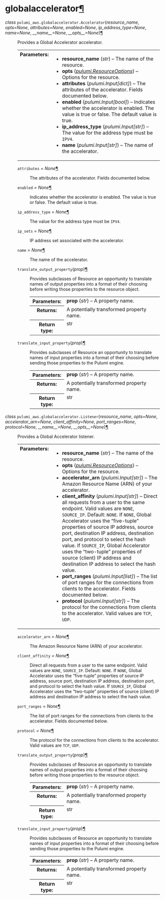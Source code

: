 <div class="section" id="module-pulumi_aws.globalaccelerator">
<span id="globalaccelerator"></span><h1>globalaccelerator<a class="headerlink" href="#module-pulumi_aws.globalaccelerator" title="Permalink to this headline">¶</a></h1>
<dl class="class">
<dt id="pulumi_aws.globalaccelerator.Accelerator">
<em class="property">class </em><code class="descclassname">pulumi_aws.globalaccelerator.</code><code class="descname">Accelerator</code><span class="sig-paren">(</span><em>resource_name</em>, <em>opts=None</em>, <em>attributes=None</em>, <em>enabled=None</em>, <em>ip_address_type=None</em>, <em>name=None</em>, <em>__name__=None</em>, <em>__opts__=None</em><span class="sig-paren">)</span><a class="headerlink" href="#pulumi_aws.globalaccelerator.Accelerator" title="Permalink to this definition">¶</a></dt>
<dd><p>Provides a Global Accelerator accelerator.</p>
<table class="docutils field-list" frame="void" rules="none">
<col class="field-name" />
<col class="field-body" />
<tbody valign="top">
<tr class="field-odd field"><th class="field-name">Parameters:</th><td class="field-body"><ul class="first last simple">
<li><strong>resource_name</strong> (<em>str</em>) – The name of the resource.</li>
<li><strong>opts</strong> (<a class="reference internal" href="../../pulumi/#pulumi.ResourceOptions" title="pulumi.ResourceOptions"><em>pulumi.ResourceOptions</em></a>) – Options for the resource.</li>
<li><strong>attributes</strong> (<em>pulumi.Input</em><em>[</em><em>dict</em><em>]</em>) – The attributes of the accelerator. Fields documented below.</li>
<li><strong>enabled</strong> (<em>pulumi.Input</em><em>[</em><em>bool</em><em>]</em>) – Indicates whether the accelerator is enabled. The value is true or false. The default value is true.</li>
<li><strong>ip_address_type</strong> (<em>pulumi.Input</em><em>[</em><em>str</em><em>]</em>) – The value for the address type must be <code class="docutils literal notranslate"><span class="pre">IPV4</span></code>.</li>
<li><strong>name</strong> (<em>pulumi.Input</em><em>[</em><em>str</em><em>]</em>) – The name of the accelerator.</li>
</ul>
</td>
</tr>
</tbody>
</table>
<dl class="attribute">
<dt id="pulumi_aws.globalaccelerator.Accelerator.attributes">
<code class="descname">attributes</code><em class="property"> = None</em><a class="headerlink" href="#pulumi_aws.globalaccelerator.Accelerator.attributes" title="Permalink to this definition">¶</a></dt>
<dd><p>The attributes of the accelerator. Fields documented below.</p>
</dd></dl>

<dl class="attribute">
<dt id="pulumi_aws.globalaccelerator.Accelerator.enabled">
<code class="descname">enabled</code><em class="property"> = None</em><a class="headerlink" href="#pulumi_aws.globalaccelerator.Accelerator.enabled" title="Permalink to this definition">¶</a></dt>
<dd><p>Indicates whether the accelerator is enabled. The value is true or false. The default value is true.</p>
</dd></dl>

<dl class="attribute">
<dt id="pulumi_aws.globalaccelerator.Accelerator.ip_address_type">
<code class="descname">ip_address_type</code><em class="property"> = None</em><a class="headerlink" href="#pulumi_aws.globalaccelerator.Accelerator.ip_address_type" title="Permalink to this definition">¶</a></dt>
<dd><p>The value for the address type must be <code class="docutils literal notranslate"><span class="pre">IPV4</span></code>.</p>
</dd></dl>

<dl class="attribute">
<dt id="pulumi_aws.globalaccelerator.Accelerator.ip_sets">
<code class="descname">ip_sets</code><em class="property"> = None</em><a class="headerlink" href="#pulumi_aws.globalaccelerator.Accelerator.ip_sets" title="Permalink to this definition">¶</a></dt>
<dd><p>IP address set associated with the accelerator.</p>
</dd></dl>

<dl class="attribute">
<dt id="pulumi_aws.globalaccelerator.Accelerator.name">
<code class="descname">name</code><em class="property"> = None</em><a class="headerlink" href="#pulumi_aws.globalaccelerator.Accelerator.name" title="Permalink to this definition">¶</a></dt>
<dd><p>The name of the accelerator.</p>
</dd></dl>

<dl class="method">
<dt id="pulumi_aws.globalaccelerator.Accelerator.translate_output_property">
<code class="descname">translate_output_property</code><span class="sig-paren">(</span><em>prop</em><span class="sig-paren">)</span><a class="headerlink" href="#pulumi_aws.globalaccelerator.Accelerator.translate_output_property" title="Permalink to this definition">¶</a></dt>
<dd><p>Provides subclasses of Resource an opportunity to translate names of output properties
into a format of their choosing before writing those properties to the resource object.</p>
<table class="docutils field-list" frame="void" rules="none">
<col class="field-name" />
<col class="field-body" />
<tbody valign="top">
<tr class="field-odd field"><th class="field-name">Parameters:</th><td class="field-body"><strong>prop</strong> (<em>str</em>) – A property name.</td>
</tr>
<tr class="field-even field"><th class="field-name">Returns:</th><td class="field-body">A potentially transformed property name.</td>
</tr>
<tr class="field-odd field"><th class="field-name">Return type:</th><td class="field-body">str</td>
</tr>
</tbody>
</table>
</dd></dl>

<dl class="method">
<dt id="pulumi_aws.globalaccelerator.Accelerator.translate_input_property">
<code class="descname">translate_input_property</code><span class="sig-paren">(</span><em>prop</em><span class="sig-paren">)</span><a class="headerlink" href="#pulumi_aws.globalaccelerator.Accelerator.translate_input_property" title="Permalink to this definition">¶</a></dt>
<dd><p>Provides subclasses of Resource an opportunity to translate names of input properties into
a format of their choosing before sending those properties to the Pulumi engine.</p>
<table class="docutils field-list" frame="void" rules="none">
<col class="field-name" />
<col class="field-body" />
<tbody valign="top">
<tr class="field-odd field"><th class="field-name">Parameters:</th><td class="field-body"><strong>prop</strong> (<em>str</em>) – A property name.</td>
</tr>
<tr class="field-even field"><th class="field-name">Returns:</th><td class="field-body">A potentially transformed property name.</td>
</tr>
<tr class="field-odd field"><th class="field-name">Return type:</th><td class="field-body">str</td>
</tr>
</tbody>
</table>
</dd></dl>

</dd></dl>

<dl class="class">
<dt id="pulumi_aws.globalaccelerator.Listener">
<em class="property">class </em><code class="descclassname">pulumi_aws.globalaccelerator.</code><code class="descname">Listener</code><span class="sig-paren">(</span><em>resource_name</em>, <em>opts=None</em>, <em>accelerator_arn=None</em>, <em>client_affinity=None</em>, <em>port_ranges=None</em>, <em>protocol=None</em>, <em>__name__=None</em>, <em>__opts__=None</em><span class="sig-paren">)</span><a class="headerlink" href="#pulumi_aws.globalaccelerator.Listener" title="Permalink to this definition">¶</a></dt>
<dd><p>Provides a Global Accelerator listener.</p>
<table class="docutils field-list" frame="void" rules="none">
<col class="field-name" />
<col class="field-body" />
<tbody valign="top">
<tr class="field-odd field"><th class="field-name">Parameters:</th><td class="field-body"><ul class="first last simple">
<li><strong>resource_name</strong> (<em>str</em>) – The name of the resource.</li>
<li><strong>opts</strong> (<a class="reference internal" href="../../pulumi/#pulumi.ResourceOptions" title="pulumi.ResourceOptions"><em>pulumi.ResourceOptions</em></a>) – Options for the resource.</li>
<li><strong>accelerator_arn</strong> (<em>pulumi.Input</em><em>[</em><em>str</em><em>]</em>) – The Amazon Resource Name (ARN) of your accelerator.</li>
<li><strong>client_affinity</strong> (<em>pulumi.Input</em><em>[</em><em>str</em><em>]</em>) – Direct all requests from a user to the same endpoint. Valid values are <code class="docutils literal notranslate"><span class="pre">NONE</span></code>, <code class="docutils literal notranslate"><span class="pre">SOURCE_IP</span></code>. Default: <code class="docutils literal notranslate"><span class="pre">NONE</span></code>. If <code class="docutils literal notranslate"><span class="pre">NONE</span></code>, Global Accelerator uses the “five-tuple” properties of source IP address, source port, destination IP address, destination port, and protocol to select the hash value. If <code class="docutils literal notranslate"><span class="pre">SOURCE_IP</span></code>, Global Accelerator uses the “two-tuple” properties of source (client) IP address and destination IP address to select the hash value.</li>
<li><strong>port_ranges</strong> (<em>pulumi.Input</em><em>[</em><em>list</em><em>]</em>) – The list of port ranges for the connections from clients to the accelerator. Fields documented below.</li>
<li><strong>protocol</strong> (<em>pulumi.Input</em><em>[</em><em>str</em><em>]</em>) – The protocol for the connections from clients to the accelerator. Valid values are <code class="docutils literal notranslate"><span class="pre">TCP</span></code>, <code class="docutils literal notranslate"><span class="pre">UDP</span></code>.</li>
</ul>
</td>
</tr>
</tbody>
</table>
<dl class="attribute">
<dt id="pulumi_aws.globalaccelerator.Listener.accelerator_arn">
<code class="descname">accelerator_arn</code><em class="property"> = None</em><a class="headerlink" href="#pulumi_aws.globalaccelerator.Listener.accelerator_arn" title="Permalink to this definition">¶</a></dt>
<dd><p>The Amazon Resource Name (ARN) of your accelerator.</p>
</dd></dl>

<dl class="attribute">
<dt id="pulumi_aws.globalaccelerator.Listener.client_affinity">
<code class="descname">client_affinity</code><em class="property"> = None</em><a class="headerlink" href="#pulumi_aws.globalaccelerator.Listener.client_affinity" title="Permalink to this definition">¶</a></dt>
<dd><p>Direct all requests from a user to the same endpoint. Valid values are <code class="docutils literal notranslate"><span class="pre">NONE</span></code>, <code class="docutils literal notranslate"><span class="pre">SOURCE_IP</span></code>. Default: <code class="docutils literal notranslate"><span class="pre">NONE</span></code>. If <code class="docutils literal notranslate"><span class="pre">NONE</span></code>, Global Accelerator uses the “five-tuple” properties of source IP address, source port, destination IP address, destination port, and protocol to select the hash value. If <code class="docutils literal notranslate"><span class="pre">SOURCE_IP</span></code>, Global Accelerator uses the “two-tuple” properties of source (client) IP address and destination IP address to select the hash value.</p>
</dd></dl>

<dl class="attribute">
<dt id="pulumi_aws.globalaccelerator.Listener.port_ranges">
<code class="descname">port_ranges</code><em class="property"> = None</em><a class="headerlink" href="#pulumi_aws.globalaccelerator.Listener.port_ranges" title="Permalink to this definition">¶</a></dt>
<dd><p>The list of port ranges for the connections from clients to the accelerator. Fields documented below.</p>
</dd></dl>

<dl class="attribute">
<dt id="pulumi_aws.globalaccelerator.Listener.protocol">
<code class="descname">protocol</code><em class="property"> = None</em><a class="headerlink" href="#pulumi_aws.globalaccelerator.Listener.protocol" title="Permalink to this definition">¶</a></dt>
<dd><p>The protocol for the connections from clients to the accelerator. Valid values are <code class="docutils literal notranslate"><span class="pre">TCP</span></code>, <code class="docutils literal notranslate"><span class="pre">UDP</span></code>.</p>
</dd></dl>

<dl class="method">
<dt id="pulumi_aws.globalaccelerator.Listener.translate_output_property">
<code class="descname">translate_output_property</code><span class="sig-paren">(</span><em>prop</em><span class="sig-paren">)</span><a class="headerlink" href="#pulumi_aws.globalaccelerator.Listener.translate_output_property" title="Permalink to this definition">¶</a></dt>
<dd><p>Provides subclasses of Resource an opportunity to translate names of output properties
into a format of their choosing before writing those properties to the resource object.</p>
<table class="docutils field-list" frame="void" rules="none">
<col class="field-name" />
<col class="field-body" />
<tbody valign="top">
<tr class="field-odd field"><th class="field-name">Parameters:</th><td class="field-body"><strong>prop</strong> (<em>str</em>) – A property name.</td>
</tr>
<tr class="field-even field"><th class="field-name">Returns:</th><td class="field-body">A potentially transformed property name.</td>
</tr>
<tr class="field-odd field"><th class="field-name">Return type:</th><td class="field-body">str</td>
</tr>
</tbody>
</table>
</dd></dl>

<dl class="method">
<dt id="pulumi_aws.globalaccelerator.Listener.translate_input_property">
<code class="descname">translate_input_property</code><span class="sig-paren">(</span><em>prop</em><span class="sig-paren">)</span><a class="headerlink" href="#pulumi_aws.globalaccelerator.Listener.translate_input_property" title="Permalink to this definition">¶</a></dt>
<dd><p>Provides subclasses of Resource an opportunity to translate names of input properties into
a format of their choosing before sending those properties to the Pulumi engine.</p>
<table class="docutils field-list" frame="void" rules="none">
<col class="field-name" />
<col class="field-body" />
<tbody valign="top">
<tr class="field-odd field"><th class="field-name">Parameters:</th><td class="field-body"><strong>prop</strong> (<em>str</em>) – A property name.</td>
</tr>
<tr class="field-even field"><th class="field-name">Returns:</th><td class="field-body">A potentially transformed property name.</td>
</tr>
<tr class="field-odd field"><th class="field-name">Return type:</th><td class="field-body">str</td>
</tr>
</tbody>
</table>
</dd></dl>

</dd></dl>

</div>
